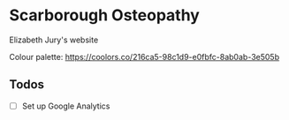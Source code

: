 # Scarborough Osteopathy

Elizabeth Jury's website

Colour palette: https://coolors.co/216ca5-98c1d9-e0fbfc-8ab0ab-3e505b

## Todos

- [ ] Set up Google Analytics
